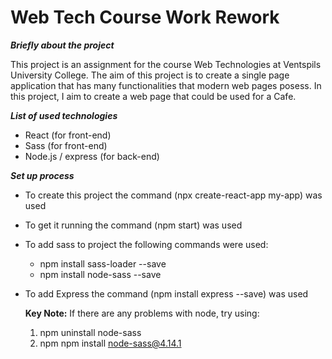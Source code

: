 # Web Tech Course Work Rework
*****Briefly about the project*****

This project is an assignment for the course Web Technologies at Ventspils University College.
The aim of this project is to create a single page application that has many functionalities that modern web pages posess.
In this project, I aim to create a web page that could be used for a Cafe. 

*****List of used technologies*****
* React (for front-end)
* Sass (for front-end)
* Node.js / express (for back-end)



*****Set up process*****
* To create this project the command (npx create-react-app my-app) was used
* To get it running the command (npm start) was used 
* To add sass to project the following commands were used:
    * npm install sass-loader --save
    * npm install node-sass --save
* To add Express the command (npm install express --save) was used
    
    **Key Note:**
    If there are any problems with node, try using:
    1. npm uninstall node-sass
    2. npm npm install node-sass@4.14.1
    
